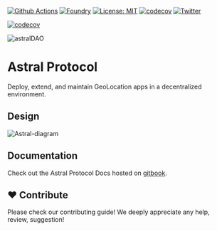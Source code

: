 [![Github Actions][gha-badge]][gha] [![Foundry][foundry-badge]][foundry] [![License: MIT][license-badge]][license]
[![codecov][codecov-badge]][codecov]
[![Twitter](https://img.shields.io/twitter/follow/astralprotocol?style=social)](https://twitter.com/astralprotocol)

[gitpod-badge]: https://img.shields.io/badge/Gitpod-Open%20in%20Gitpod-FFB45B?logo=gitpod
[gha]: https://github.com/AstralProtocol/astralprotocol/actions
[gha-badge]: https://github.com/AstralProtocol/astralprotocol/actions/workflows/ci.yml/badge.svg
[foundry]: https://getfoundry.sh/
[foundry-badge]: https://img.shields.io/badge/Built%20with-Foundry-FFDB1C.svg
[license]: https://opensource.org/licenses/MIT
[license-badge]: https://img.shields.io/badge/License-MIT-blue.svg
[codecov]: https://codecov.io/gh/AstralProtocol/astralprotocol
[codecov-badge]: https://codecov.io/gh/AstralProtocol/astralprotocol/graph/badge.svg?token=8MPT8407FS

[![codecov](https://codecov.io/gh/AstralProtocol/astralprotocol/graph/badge.svg?token=8MPT8407FS)](https://codecov.io/gh/AstralProtocol/astralprotocol)

![astralDAO](https://github.com/astralDAO/overview/blob/master/brand-identity/Transparent-Logo-Only-Astral.png?raw=true)

# Astral Protocol

Deploy, extend, and maintain GeoLocation apps in a decentralized environment.

## Design

![Astral-diagram](https://github.com/AstralProtocol/astralprotocol/assets/7093389/562936df-c748-4527-a743-33f6520bac64)

## Documentation

Check out the Astral Protocol Docs hosted on [gitbook](https://astral-protocol.gitbook.io/astral).

## ❤️ Contribute

Please check our contributing guide! We deeply appreciate any help, review, suggestion!
